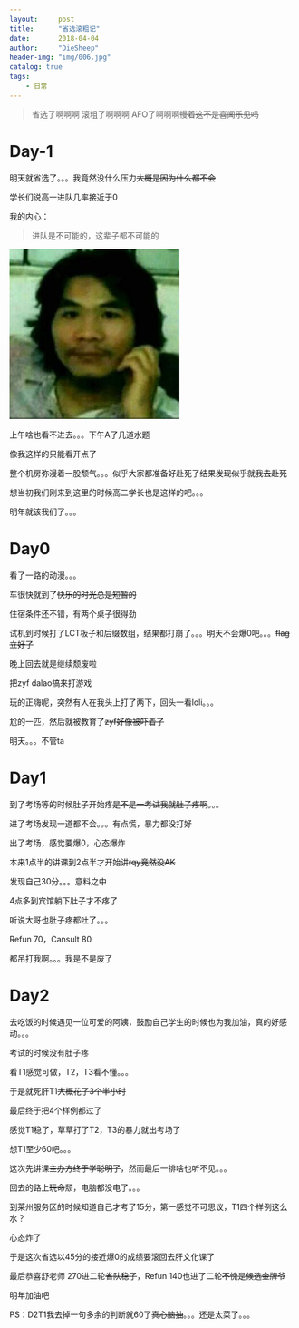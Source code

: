 ```yaml
---
layout:     post
title:      "省选滚粗记"
date:       2018-04-04
author:     "DieSheep"
header-img: "img/006.jpg"
catalog: true
tags:
    - 日常
---
```

>省选了啊啊啊 滚粗了啊啊啊 AFO了啊啊啊~~慢着这不是喜闻乐见吗~~

# Day-1

明天就省选了。。。我竟然没什么压力~~大概是因为什么都不会~~

学长们说高一进队几率接近于0

我的内心：

>进队是不可能的，这辈子都不可能的

![](/img/qiegewala.jpg)

上午啥也看不进去。。。下午A了几道水题

像我这样的只能看开点了

整个机房弥漫着一股颓气。。。似乎大家都准备好赴死了~~结果发现似乎就我去赴死~~

想当初我们刚来到这里的时候高二学长也是这样的吧。。。

明年就该我们了。。。

# Day0
看了一路的动漫。。。

车很快就到了~~快乐的时光总是短暂的~~

住宿条件还不错，有两个桌子很得劲

试机到时候打了LCT板子和后缀数组，结果都打崩了。。。明天不会爆0吧。。。~~flag立好了~~

晚上回去就是继续颓废啦

把zyf dalao搞来打游戏

玩的正嗨呢，突然有人在我头上打了两下，回头一看loli。。。

尬的一匹，然后就被教育了~~zyf好像被吓着了~~

明天。。。不管ta

# Day1
到了考场等的时候肚子开始疼~~是不是一考试我就肚子疼啊~~。。。

进了考场发现一道都不会。。。有点慌，暴力都没打好

出了考场，感觉要爆0，心态爆炸

本来1点半的讲课到2点半才开始讲~~rqy竟然没AK~~

发现自己30分。。。意料之中

4点多到宾馆躺下肚子才不疼了

听说大哥也肚子疼都吐了。。。

Refun 70，Cansult 80

都吊打我啊。。。我是不是废了

# Day2
去吃饭的时候遇见一位可爱的阿姨，鼓励自己学生的时候也为我加油，真的好感动。。。

考试的时候没有肚子疼

看T1感觉可做，T2，T3看不懂。。。

于是就死肝T1~~大概花了3个半小时~~

最后终于把4个样例都过了

感觉T1稳了，草草打了T2，T3的暴力就出考场了

想T1至少60吧。。。

这次先讲课~~主办方终于学聪明了~~，然而最后一排啥也听不见。。。

回去的路上~~玩命~~颓，电脑都没电了。。。

到莱州服务区的时候知道自己才考了15分，第一感觉不可思议，T1四个样例这么水？

心态炸了

于是这次省选以45分的接近爆0的成绩要滚回去肝文化课了

最后恭喜舒老师 270进二轮~~省队稳了~~，Refun 140也进了二轮~~不愧是候选金牌爷~~

明年加油吧

PS：D2T1我去掉一句多余的判断就60了~~真心脑抽~~。。。还是太菜了。。。
